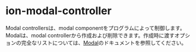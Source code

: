 # ion-modal-controller

Modal controllersは、modal componentをプログラムによって制御します。Modalは、modal controllerから作成および削除できます。作成時に渡すオプションの完全なリストについては、[Modal](../modal)のドキュメントを参照してください。

